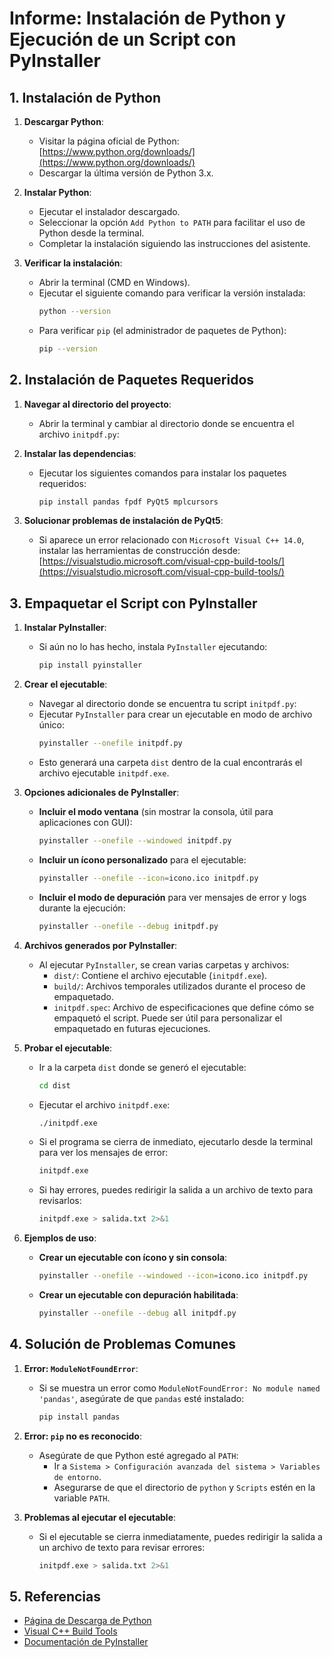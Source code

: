 # Informe: Instalación de Python y Ejecución de un Script con PyInstaller

## 1. Instalación de Python
1. **Descargar Python**:
   - Visitar la página oficial de Python: [https://www.python.org/downloads/](https://www.python.org/downloads/)
   - Descargar la última versión de Python 3.x.

2. **Instalar Python**:
   - Ejecutar el instalador descargado.
   - Seleccionar la opción `Add Python to PATH` para facilitar el uso de Python desde la terminal.
   - Completar la instalación siguiendo las instrucciones del asistente.

3. **Verificar la instalación**:
   - Abrir la terminal (CMD en Windows).
   - Ejecutar el siguiente comando para verificar la versión instalada:
     ```bash
     python --version
     ```
   - Para verificar `pip` (el administrador de paquetes de Python):
     ```bash
     pip --version
     ```

## 2. Instalación de Paquetes Requeridos
1. **Navegar al directorio del proyecto**:
   - Abrir la terminal y cambiar al directorio donde se encuentra el archivo `initpdf.py`:

2. **Instalar las dependencias**:
   - Ejecutar los siguientes comandos para instalar los paquetes requeridos:
     ```bash
     pip install pandas fpdf PyQt5 mplcursors
     ```

3. **Solucionar problemas de instalación de PyQt5**:
   - Si aparece un error relacionado con `Microsoft Visual C++ 14.0`, instalar las herramientas de construcción desde:
     [https://visualstudio.microsoft.com/visual-cpp-build-tools/](https://visualstudio.microsoft.com/visual-cpp-build-tools/)


## 3. Empaquetar el Script con PyInstaller

1. **Instalar PyInstaller**:
   - Si aún no lo has hecho, instala `PyInstaller` ejecutando:
     ```bash
     pip install pyinstaller
     ```

2. **Crear el ejecutable**:
   - Navegar al directorio donde se encuentra tu script `initpdf.py`:
   - Ejecutar `PyInstaller` para crear un ejecutable en modo de archivo único:
     ```bash
     pyinstaller --onefile initpdf.py
     ```
   - Esto generará una carpeta `dist` dentro de la cual encontrarás el archivo ejecutable `initpdf.exe`.

3. **Opciones adicionales de PyInstaller**:
   - **Incluir el modo ventana** (sin mostrar la consola, útil para aplicaciones con GUI):
     ```bash
     pyinstaller --onefile --windowed initpdf.py
     ```
   - **Incluir un ícono personalizado** para el ejecutable:
     ```bash
     pyinstaller --onefile --icon=icono.ico initpdf.py
     ```
   - **Incluir el modo de depuración** para ver mensajes de error y logs durante la ejecución:
     ```bash
     pyinstaller --onefile --debug initpdf.py
     ```

4. **Archivos generados por PyInstaller**:
   - Al ejecutar `PyInstaller`, se crean varias carpetas y archivos:
     - `dist/`: Contiene el archivo ejecutable (`initpdf.exe`).
     - `build/`: Archivos temporales utilizados durante el proceso de empaquetado.
     - `initpdf.spec`: Archivo de especificaciones que define cómo se empaquetó el script. Puede ser útil para personalizar el empaquetado en futuras ejecuciones.

5. **Probar el ejecutable**:
   - Ir a la carpeta `dist` donde se generó el ejecutable:
     ```bash
     cd dist
     ```
   - Ejecutar el archivo `initpdf.exe`:
     ```bash
     ./initpdf.exe
     ```
   - Si el programa se cierra de inmediato, ejecutarlo desde la terminal para ver los mensajes de error:
     ```bash
     initpdf.exe
     ```

   - Si hay errores, puedes redirigir la salida a un archivo de texto para revisarlos:
     ```bash
     initpdf.exe > salida.txt 2>&1
     ```

6. **Ejemplos de uso**:
   - **Crear un ejecutable con ícono y sin consola**:
     ```bash
     pyinstaller --onefile --windowed --icon=icono.ico initpdf.py
     ```
   - **Crear un ejecutable con depuración habilitada**:
     ```bash
     pyinstaller --onefile --debug all initpdf.py
     ```



## 4. Solución de Problemas Comunes
1. **Error: `ModuleNotFoundError`**:
   - Si se muestra un error como `ModuleNotFoundError: No module named 'pandas'`, asegúrate de que `pandas` esté instalado:
     ```bash
     pip install pandas
     ```

2. **Error: `pip` no es reconocido**:
   - Asegúrate de que Python esté agregado al `PATH`:
     - Ir a `Sistema > Configuración avanzada del sistema > Variables de entorno`.
     - Asegurarse de que el directorio de `python` y `Scripts` estén en la variable `PATH`.

3. **Problemas al ejecutar el ejecutable**:
   - Si el ejecutable se cierra inmediatamente, puedes redirigir la salida a un archivo de texto para revisar errores:
     ```bash
     initpdf.exe > salida.txt 2>&1
     ```

## 5. Referencias
- [Página de Descarga de Python](https://www.python.org/downloads/)
- [Visual C++ Build Tools](https://visualstudio.microsoft.com/visual-cpp-build-tools/)
- [Documentación de PyInstaller](https://pyinstaller.readthedocs.io/)

